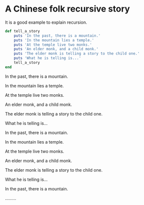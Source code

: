 # A Chinese folk recursive story

It is a good example to explain recursion.

```ruby
def tell_a_story
    puts 'In the past, there is a mountain.'
    puts 'In the mountain lies a temple.'
    puts 'At the temple live two monks.'
    puts 'An elder monk, and a child monk.'
    puts 'The elder monk is telling a story to the child one.'
    puts 'What he is telling is...'
    tell_a_story
end
```

In the past, there is a mountain.

In the mountain lies a temple.

At the temple live two monks.

An elder monk, and a child monk.

The elder monk is telling a story to the child one.

What he is telling is...

In the past, there is a mountain.

In the mountain lies a temple.

At the temple live two monks.

An elder monk, and a child monk.

The elder monk is telling a story to the child one.

What he is telling is...

In the past, there is a mountain.

.........